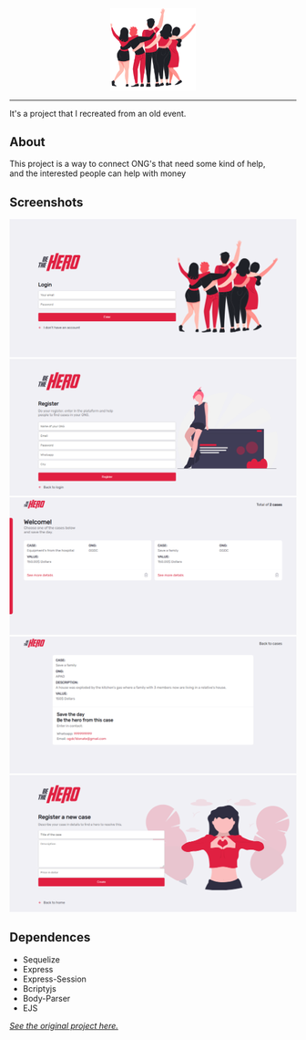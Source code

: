 <p align="center" >
  <img src="https://github.com/CauaS1/be-the-hero/blob/master/public/img/people.svg" width="150px" />
</p>

<hr>

It's a project that I recreated from an old event.

## About
This project is a way to connect ONG's that need some kind of help, <br>
and the interested people can help with money 

## Screenshots
<img src="https://github.com/CauaS1/be-the-hero/blob/master/public/screenshot/screen1.PNG" />
<img src="https://github.com/CauaS1/be-the-hero/blob/master/public/screenshot/screen2.PNG" />
<img src="https://github.com/CauaS1/be-the-hero/blob/master/public/screenshot/screen3.PNG" />
<img src="https://github.com/CauaS1/be-the-hero/blob/master/public/screenshot/screen4.PNG" />
<img src="https://github.com/CauaS1/be-the-hero/blob/master/public/screenshot/screen5.PNG" />

## Dependences
<ul>
  <li>Sequelize</li>
  <li>Express</li>
  <li>Express-Session</li>
  <li>Bcriptyjs</li>
  <li>Body-Parser</li>
  <li>EJS</li>
</ul>


<a href="https://www.figma.com/file/2C2yvw7jsCOGmaNUDftX9n/Be-The-Hero---OmniStack-11?node-id=0%3A1">
  <i>See the original project here.</i>
</a>
